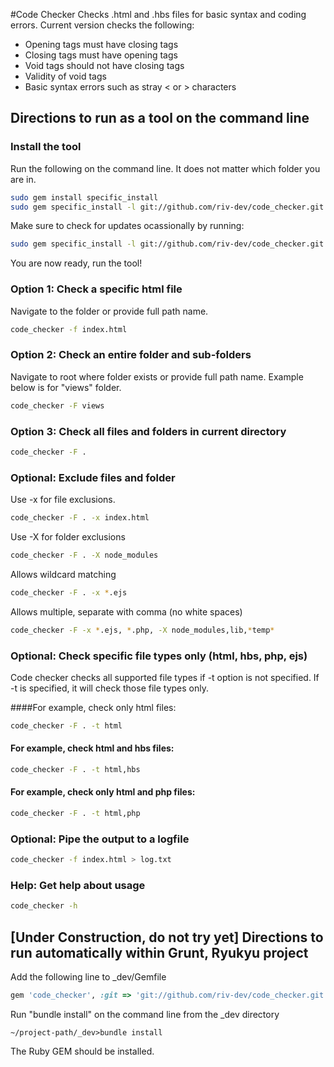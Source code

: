 #Code Checker
Checks .html and .hbs files for basic syntax and coding errors.  Current version checks the following:
- Opening tags must have closing tags
- Closing tags must have opening tags
- Void tags should not have closing tags
- Validity of void tags
- Basic syntax errors such as stray < or > characters

## Directions to run as a tool on the command line
### Install the tool
Run the following on the command line.  It does not matter which folder you are in.
```bash
sudo gem install specific_install
sudo gem specific_install -l git://github.com/riv-dev/code_checker.git
```

Make sure to check for updates ocassionally by running:
```bash
sudo gem specific_install -l git://github.com/riv-dev/code_checker.git
```

You are now ready, run the tool!

### Option 1: Check a specific html file
Navigate to the folder or provide full path name.
```bash
code_checker -f index.html
```

### Option 2: Check an entire folder and sub-folders
Navigate to root where folder exists or provide full path name. Example below is for "views" folder.
```bash
code_checker -F views
```

### Option 3: Check all files and folders in current directory
```bash
code_checker -F .
```

### Optional: Exclude files and folder
Use -x for file exclusions.
```bash
code_checker -F . -x index.html
```

Use -X for folder exclusions
```bash
code_checker -F . -X node_modules
```

Allows wildcard matching
```bash
code_checker -F . -x *.ejs
```

Allows multiple, separate with comma (no white spaces)
```bash
code_checker -F -x *.ejs, *.php, -X node_modules,lib,*temp*
```

### Optional: Check specific file types only (html, hbs, php, ejs)
Code checker checks all supported file types if -t option is not specified.
If -t is specified, it will check those file types only.

####For example, check only html files:
```bash
code_checker -F . -t html
```

#### For example, check html and hbs files:
```bash
code_checker -F . -t html,hbs
```

#### For example, check only html and php files:
```bash
code_checker -F . -t html,php
```

### Optional: Pipe the output to a logfile
```bash
code_checker -f index.html > log.txt
```

### Help: Get help about usage
```bash
code_checker -h
```

## [Under Construction, do not try yet] Directions to run automatically within Grunt, Ryukyu project
Add the following line to _dev/Gemfile
```ruby
gem 'code_checker', :git => 'git://github.com/riv-dev/code_checker.git'
```

Run "bundle install" on the command line from the _dev directory
```
~/project-path/_dev>bundle install
```

The Ruby GEM should be installed.
